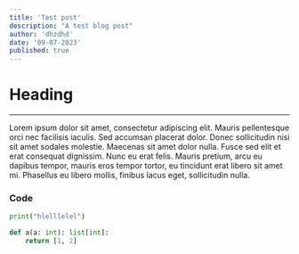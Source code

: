 ```yaml
---
title: 'Test post'
description: "A test blog post"
author: 'dhzdhd'
date: '09-07-2023'
published: true
---
```


# Heading

---

Lorem ipsum dolor sit amet, consectetur adipiscing elit. Mauris pellentesque orci nec facilisis iaculis. Sed accumsan placerat dolor. Donec sollicitudin nisi sit amet sodales molestie. Maecenas sit amet dolor nulla. Fusce sed elit et erat consequat dignissim. Nunc eu erat felis. Mauris pretium, arcu eu dapibus tempor, mauris eros tempor tortor, eu tincidunt erat libero sit amet mi. Phasellus eu libero mollis, finibus lacus eget, sollicitudin nulla.

### Code

```python
print("hlelllelel")

def a(a: int): list[int]:
    return [1, 2]
```
